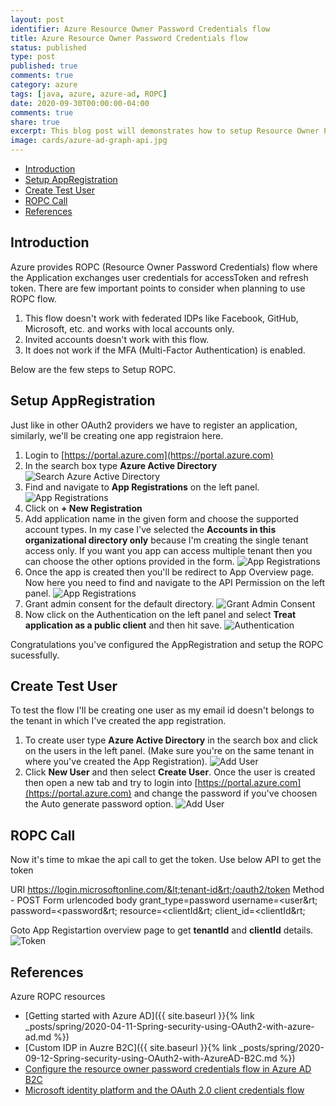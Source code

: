```yaml
---
layout: post
identifier: Azure Resource Owner Password Credentials flow
title: Azure Resource Owner Password Credentials flow
status: published
type: post
published: true
comments: true
category: azure
tags: [java, azure, azure-ad, ROPC]
date: 2020-09-30T00:00:00-04:00
comments: true
share: true
excerpt: This blog post will demonstrates how to setup Resource Owner Password Credentials flow in Azure.
image: cards/azure-ad-graph-api.jpg
---
```


* [Introduction](#intro)
* [Setup AppRegistration](#app-registration)
* [Create Test User](#test-user)
* [ROPC Call](#ropc)
* [References](#ref)

## Introduction <a name="intro"></a>
Azure provides ROPC (Resource Owner Password Credentials) flow where the Application exchanges user credentials for accessToken and refresh token. There are few important points to consider when planning to use ROPC flow.
1. This flow doesn't work with federated IDPs like Facebook, GitHub, Microsoft, etc. and works with local accounts only.
2. Invited accounts doesn't work with this flow.
3. It does not work if the MFA (Multi-Factor Authentication) is enabled.

Below are the few steps to Setup ROPC.

## Setup AppRegistration <a name="app-registration">
Just like in other OAuth2 providers we have to register an application, similarly, we'll be creating one app registraion here.
1. Login to [https://portal.azure.com](https://portal.azure.com) 
2. In the search box type __Azure Active Directory__
 ![Search Azure Active Directory](/public/images/blogs/azure/search-aad.png)
3. Find and navigate to __App Registrations__ on the left panel.
 ![App Registrations](/public/images/blogs/azure/app-registrations.png)
4. Click on __+ New Registration__
5. Add application name in the given form and choose the supported account types. In my case I've selected the __Accounts in this organizational directory only__ because I'm   creating the single tenant access only. If you want you app can access multiple tenant then you can choose the other options provided in the form.
 ![App Registrations](/public/images/blogs/azure/registration-form.png)
6. Once the app is created then you'll be redirect to App Overview page. Now here you need to find and navigate to the API Permission on the left panel.
 ![App Registrations](/public/images/blogs/azure/app-overview.png)
7. Grant admin consent for the default directory.
 ![Grant Admin Consent](/public/images/blogs/azure/admin-consent.png)
8. Now click on the Authentication on the left panel and select __Treat application as a public client__ and then hit save.
 ![Authentication](/public/images/blogs/azure/authentication.png)
 
 Congratulations you've configured the AppRegistration and setup the ROPC sucessfully.
 
## Create Test User <a name="test-user"></a>
To test the flow I'll be creating one user as my email id doesn't belongs to the tenant in which I've created the app registration.
1. To create user type __Azure Active Directory__ in the search box and click on the users in the left panel. (Make sure you're on the same tenant in where you've created the App Registration).
 ![Add User](/public/images/blogs/azure/add-user.png)
2. Click __New User__ and then select __Create User__. Once the user is created then open a new tab and try to login into [https://portal.azure.com](https://portal.azure.com) and change the password if you've choosen the Auto generate password option.
![Add User](/public/images/blogs/azure/add-user.png)

## ROPC Call<a name="ropc"></a>
Now it's time to mkae the api call to get the token.
Use below API to get the token

URI https://login.microsoftonline.com/&lt;tenant-id&rt;/oauth2/token
Method - POST
Form urlencoded body
grant_type=password
username=&lt;user&rt;
password=&lt;password&rt;
resource=&lt;clientId&rt;
client_id=&lt;clientId&rt;

Goto App Registartion overview page to get __tenantId__ and __clientId__ details.
![Token](/public/images/blogs/azure/token.png)

## References <a name="ref"></a>
Azure ROPC resources
* [Getting started with Azure AD]({{ site.baseurl }}{% link _posts/spring/2020-04-11-Spring-security-using-OAuth2-with-azure-ad.md %})
* [Custom IDP in Auzre B2C]({{ site.baseurl }}{% link _posts/spring/2020-09-12-Spring-security-using-OAuth2-with-AzureAD-B2C.md %})
* [Configure the resource owner password credentials flow in Azure AD B2C](https://docs.microsoft.com/en-us/azure/active-directory-b2c/configure-ropc?tabs=app-reg-ga)
* [Microsoft identity platform and the OAuth 2.0 client credentials flow](https://docs.microsoft.com/en-us/azure/active-directory/develop/v2-oauth2-client-creds-grant-flow)
